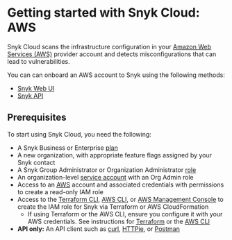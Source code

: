 # Getting started with Snyk Cloud: AWS

Snyk Cloud scans the infrastructure configuration in your [Amazon Web Services (AWS)](https://aws.amazon.com/) provider account and detects misconfigurations that can lead to vulnerabilities.

You can can onboard an AWS account to Snyk using the following methods:

* [Snyk Web UI](snyk-cloud-for-aws-web-ui/)
* [Snyk API](snyk-cloud-for-aws-api/)

## Prerequisites

To start using Snyk Cloud, you need the following:

* A Snyk Business or Enterprise [plan](https://snyk.io/plans/)
* A new organization, with appropriate feature flags assigned by your Snyk contact
* A Snyk Group Administrator or Organization Administrator [role](https://docs.snyk.io/features/user-and-group-management/managing-users-and-permissions/managing-permissions)
* An organization-level [service account](https://docs.snyk.io/features/user-and-group-management/structure-account-for-high-application-performance/service-accounts#set-up-a-service-account) with an Org Admin role
* Access to an [AWS](https://aws.amazon.com/) account and associated credentials with permissions to create a read-only IAM role
* Access to the [Terraform CLI](https://www.terraform.io/downloads), [AWS CLI](https://aws.amazon.com/cli/), or [AWS Management Console](https://console.aws.amazon.com) to create the IAM role for Snyk via Terraform or AWS CloudFormation
  * If using Terraform or the AWS CLI, ensure you configure it with your AWS credentials. See instructions for [Terraform](https://registry.terraform.io/providers/hashicorp/aws/latest/docs#authentication-and-configuration) or the [AWS CLI](https://docs.aws.amazon.com/cli/latest/userguide/cli-configure-quickstart.html)
* **API only:** An API client such as [curl](https://curl.se/), [HTTPie](https://httpie.io/), or [Postman](https://www.postman.com/)
